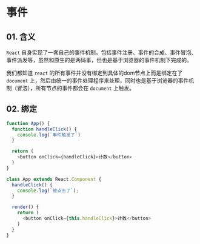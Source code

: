 # 事件

## 01. 含义
`React` 自身实现了一套自己的事件机制，包括事件注册、事件的合成、事件冒泡、事件派发等，虽然和原生的是两码事，但也是基于浏览器的事件机制下完成的。

我们都知道 `react` 的所有事件并没有绑定到具体的dom节点上而是绑定在了`document` 上，然后由统一的事件处理程序来处理，同时也是基于浏览器的事件机制（冒泡），所有节点的事件都会在 `document` 上触发。 



## 02. 绑定
```js
function App() {
  function handleClick() {
    console.log(`事件触发了`)
  }

  return (
    <button onClick={handleClick}>计数</button>
  )
}
```
```js
class App extends React.Component {
  handleClick() {
    console.log(`被点击了`);
  }

  render() {
    return (
      <button onClick={this.handleClick}>计数</button>
    )
  }
}
```